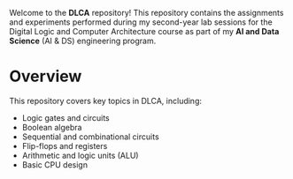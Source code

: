 Welcome to the **DLCA** repository! This repository contains the assignments and experiments performed during my second-year lab sessions for the Digital Logic and Computer Architecture course as part of my **AI and Data Science** (AI & DS) engineering program.

# Overview

This repository covers key topics in DLCA, including:

- Logic gates and circuits
- Boolean algebra
- Sequential and combinational circuits
- Flip-flops and registers
- Arithmetic and logic units (ALU)
- Basic CPU design
